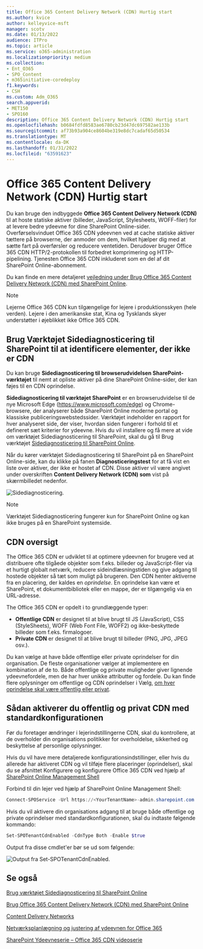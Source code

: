 ```yaml
---
title: Office 365 Content Delivery Network (CDN) Hurtig start
ms.author: kvice
author: kelleyvice-msft
manager: scotv
ms.date: 01/13/2022
audience: ITPro
ms.topic: article
ms.service: o365-administration
ms.localizationpriority: medium
ms.collection:
- Ent_O365
- SPO_Content
- m365initiative-coredeploy
f1.keywords:
- CSH
ms.custom: Adm_O365
search.appverid:
- MET150
- SPO160
description: Office 365 Content Delivery Network (CDN) Hurtig start
ms.openlocfilehash: b0684fdfd8583ae6780cb23d47dc697582ae133b
ms.sourcegitcommit: af73b93a904ce8604be319e8dc7cadaf65d50534
ms.translationtype: MT
ms.contentlocale: da-DK
ms.lasthandoff: 01/31/2022
ms.locfileid: "63591623"
---
```

# <a name="office-365-content-delivery-network-cdn-quickstart"></a>Office 365 Content Delivery Network (CDN) Hurtig start

Du kan bruge den indbyggede **Office 365 Content Delivery Network (CDN)** til at hoste statiske aktiver (billeder, JavaScript, Stylesheets, WOFF-filer) for at levere bedre ydeevne for dine SharePoint Online-sider. Overførselsvinduet Office 365 CDN ydeevnen ved at cache statiske aktiver tættere på browserne, der anmoder om dem, hvilket hjælper dig med at sætte fart på overførsler og reducere ventetiden. Derudover bruger Office 365 CDN HTTP/2-protokollen til forbedret komprimering og HTTP-pipelining. Tjenesten Office 365 CDN inkluderet som en del af dit SharePoint Online-abonnement.

Du kan finde en mere detaljeret [vejledning under Brug Office 365 Content Delivery Network (CDN) med SharePoint Online](use-microsoft-365-cdn-with-spo.md).

>[!NOTE]
>Lejerne Office 365 CDN kun tilgængelige for lejere i produktionsskyen (hele verden). Lejere i den amerikanske stat, Kina og Tysklands skyer understøtter i øjeblikket ikke Office 365 CDN.

## <a name="use-the-page-diagnostics-for-sharepoint-tool-to-identify-items-not-in-cdn"></a>Brug Værktøjet Sidediagnosticering til SharePoint til at identificere elementer, der ikke er CDN

Du kan bruge **Sidediagnosticering til browserudvidelsen SharePoint-værktøjet** til nemt at opliste aktiver på dine SharePoint Online-sider, der kan føjes til en CDN oprindelse.

**Sidediagnosticering til værktøjet SharePoint** er en browserudvidelse til de nye Microsoft Edge (<https://www.microsoft.com/edge>) og Chrome-browsere, der analyserer både SharePoint Online moderne portal og klassiske publiceringswebstedssider. Værktøjet indeholder en rapport for hver analyseret side, der viser, hvordan siden fungerer i forhold til et defineret sæt kriterier for ydeevne. Hvis du vil installere og få mere at vide om værktøjet Sidediagnosticering til SharePoint, skal du gå til Brug værktøjet [Sidediagnosticering til SharePoint Online](./page-diagnostics-for-spo.md).

Når du kører værktøjet Sidediagnosticering til SharePoint på en SharePoint Online-side, kan du klikke på fanen **Diagnosticeringstest** for at få vist en liste over aktiver, der ikke er hostet af CDN. Disse aktiver vil være angivet under overskriften **Content Delivery Network (CDN) som** vist på skærmbilledet nedenfor.

![Sidediagnosticering.](../media/page-diagnostics-for-spo/pagediag-results-general.PNG)

>[!NOTE]
>Værktøjet Sidediagnosticering fungerer kun for SharePoint Online og kan ikke bruges på en SharePoint systemside.

## <a name="cdn-overview"></a>CDN oversigt

The Office 365 CDN er udviklet til at optimere ydeevnen for brugere ved at distribuere ofte tilgåede objekter som f.eks. billeder og JavaScript-filer via et hurtigt globalt netværk, reducere sideindlæsningstiden og give adgang til hostede objekter så tæt som muligt på brugeren. Den CDN henter aktiverne fra en placering, der kaldes en _oprindelse_. En oprindelse kan være et SharePoint, et dokumentbibliotek eller en mappe, der er tilgængelig via en URL-adresse.

The Office 365 CDN er opdelt i to grundlæggende typer:

- **Offentlige CDN** er designet til at blive brugt til JS (JavaScript), CSS (StyleSheets), WOFF (Web Font File, WOFF2) og ikke-beskyttede billeder som f.eks. firmalogoer.
- **Private CDN** er designet til at blive brugt til billeder (PNG, JPG, JPEG osv.).

Du kan vælge at have både offentlige eller private oprindelser for din organisation. De fleste organisationer vælger at implementere en kombination af de to. Både offentlige og private muligheder giver lignende ydeevnefordele, men de har hver unikke attributter og fordele. Du kan finde flere oplysninger om offentlige og CDN oprindelser i Vælg, [om hver oprindelse skal være offentlig eller privat](use-microsoft-365-cdn-with-spo.md#CDNOriginChoosePublicPrivate).

## <a name="how-to-enable-public-and-private-cdn-with-the-default-configuration"></a>Sådan aktiverer du offentlig og privat CDN med standardkonfigurationen
Før du foretager ændringer i lejerindstillingerne CDN, skal du kontrollere, at de overholder din organisations politikker for overholdelse, sikkerhed og beskyttelse af personlige oplysninger.

Hvis du vil have mere detaljerede konfigurationsindstillinger, eller hvis du allerede har aktiveret CDN og vil tilføje flere placeringer (oprindelser), skal du se afsnittet Konfigurere og konfigurere Office 365 CDN ved hjælp af [SharePoint Online Management Shell](use-microsoft-365-cdn-with-spo.md#set-up-and-configure-the-office-365-cdn-by-using-the-sharepoint-online-management-shell)

Forbind til din lejer ved hjælp af SharePoint Online Management Shell:

```PowerShell
Connect-SPOService -Url https://<YourTenantName>-admin.sharepoint.com
```

Hvis du vil aktivere din organisations adgang til at bruge både offentlige og private oprindelser med standardkonfigurationen, skal du indtaste følgende kommando:

```PowerShell
Set-SPOTenantCdnEnabled -CdnType Both -Enable $true
```

Output fra disse cmdlet'er bør se ud som følgende:

![Output fra Set-SPOTenantCdnEnabled.](../media/O365-CDN/o365-cdn-enable-output.png)

## <a name="see-also"></a>Se også

[Brug værktøjet Sidediagnosticering til SharePoint Online](./page-diagnostics-for-spo.md)

[Brug Office 365 Content Delivery Network (CDN) med SharePoint Online](use-microsoft-365-cdn-with-spo.md)

[Content Delivery Networks](./content-delivery-networks.md)

[Netværksplanlægning og justering af ydeevnen for Office 365](./network-planning-and-performance.md)

[SharePoint Ydeevneserie – Office 365 CDN videoserie](https://www.youtube.com/playlist?list=PLR9nK3mnD-OWMfr1BA9mr5oCw2aJXw4WA)
